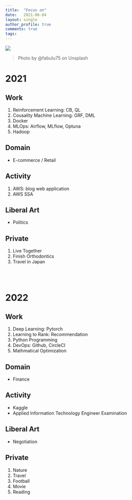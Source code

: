```yaml
---
title:  "Focus on"
date:   2021-06-04
layout: single
author_profile: true
comments: true
tags:
---
```


![](https://images.unsplash.com/photo-1545161296-d9c2c241f2ad?ixid=MnwxMjA3fDB8MHxwaG90by1wYWdlfHx8fGVufDB8fHx8&ixlib=rb-1.2.1&auto=format&fit=crop&w=634&q=80)
> Photo by @fabulu75 on Unsplash

# 2021
## Work
1. Reinforcement Learning: CB, QL
2. Cousality Machine Learning: GRF, DML
3. Docker
4. MLOps: Airflow, MLflow, Optuna
5. Hadoop

## Domain
- E-commerce / Retail

## Activity
1. AWS: blog web application
2. AWS SSA

## Liberal Art
- Politics

## Private
1. Live Together
2. Finish Orthodontics
3. Travel in Japan
      
<br />
<br />
        
# 2022
## Work
1. Deep Learning: Pytorch
2. Learning to Rank: Recommendation
3. Python Programming
4. DevOps: Github, CircleCI
5. Mathmatical Optimization

## Domain
- Finance
 
## Activity
- Kaggle
- Applied Information Technology Engineer Examination

## Liberal Art
- Negotiation

## Private
1. Nature
2. Travel
3. Football
4. Movie
5. Reading
